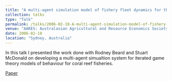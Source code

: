 ```yaml
---
title: "A multi-agent simulation model of fishery fleet dynamics for the Queensland coral reef line fishery"
collection: talks
type: "Talk"
permalink: /talks/2006-02-10-A-multi-agent-simulation-model-of-fishery-fleet-dynamics
venue: "AARES: Australasian Agricultural and Resource Economics Society"
date: 2006-02-10
location: "Sydney, Australia"
---
```


In this talk I presented the work done with Rodney Beard and Stuart McDonald
on developing a multi-agent simualtion system for iterated game theory
models of behaviour for coral reef fisheries.
 
[Paper](http://ageconsearch.umn.edu/record/139788?ln=en)

